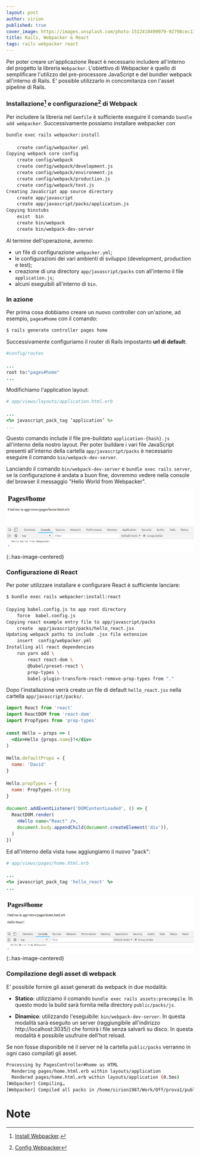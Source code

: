 ```yaml
---
layout: post
author: sirion
published: true
cover_image: https://images.unsplash.com/photo-1512418490979-92798cec1380?ixlib=rb-1.2.1&ixid=eyJhcHBfaWQiOjEyMDd9&auto=format&fit=crop&w=395&q=80
title: Rails, Webpacker & React
tags: rails webpacker react
---
```


Per poter creare un'applicazione React è necessario includere
all'interno del progetto la libreria `Webpacker`. L'obiettivo di
Webpacker è quello di semplificare l'utilizzo del pre-processore
JavaScript e del bundler webpack all'interno di Rails. E' possible
utilizzarlo in concomitanza con l'asset pipeline di Rails.

### Installazione[^1] e configurazione[^2] di Webpack

Per includere la libreria nel `Gemfile` è sufficiente eseguire il
comando `bundle add webpacker`. Successivamente possiamo installare
webpacker con

```bash
bundle exec rails webpacker:install

    create config/webpacker.yml
Copying webpack core config
    create config/webpack
    create config/webpack/development.js
    create config/webpack/environment.js
    create config/webpack/production.js
    create config/webpack/test.js
Creating JavaScript app source directory
    create app/javascript
    create app/javascript/packs/application.js
Copying binstubs
    exist  bin
    create bin/webpack
    create bin/webpack-dev-server
```

Al termine dell'operazione, avremo:

* un file di configurazione `webpacker.yml`;
* le configurazioni dei vari ambienti di sviluppo (development, production e test);
* creazione di una directory `app/javascript/packs` con all'interno il file `application.js`;
* alcuni eseguibili all'interno di `bin`.

### In azione

Per prima cosa dobbiamo creare un nuovo controller con un'azione, ad
esempio, `pages#home` con il comando:

```bash
$ rails generate controller pages home
```

Successivamente configuriamo il router di Rails impostanto __url di default__:

```ruby
#config/routes

...
root to:"pages#home"
...
```

Modifichiamo l'application layout:

```ruby
# app/views/layouts/application.html.erb

...
<%= javascript_pack_tag ’application’ %>
...
```

Questo comando include il file pre-buildato `application-{hash}.js`
all'interno della nostro layout. Per poter buildare i vari file
JavaScript presenti all'interno della cartella `app/javascript/packs`
è necessario eseguire il comando `bin/webpack-dev-server`.

Lanciando il comando `bin/webpack-dev-server` e
`bundle exec rails server`, se la configurazione è andata a buon fine,
dovremmo vedere nella console del browser il messaggio "Hello World
from Webpacker".


![Check](/assets/images/reails-e-webpacker-1.png){:.has-image-centered}

### Configurazione di React

Per poter utilizzare installare e configurare React è sufficiente
lanciare:

```bash
$ bundle exec rails webpacker:install:react

Copying babel.config.js to app root directory
    force  babel.config.js
Copying react example entry file to app/javascript/packs
    create  app/javascript/packs/hello_react.jsx
Updating webpack paths to include .jsx file extension
    insert  config/webpacker.yml
Installing all react dependencies
    run yarn add \
        react react-dom \
        @babel/preset-react \
        prop-types \
        babel-plugin-transform-react-remove-prop-types from "."
```

Dopo l'installazione verrà creato un file di default `hello_react.jsx`
nella cartella `app/javascript/packs/`.

```jsx
import React from 'react'
import ReactDOM from 'react-dom'
import PropTypes from 'prop-types'

const Hello = props => (
  <div>Hello {props.name}!</div>
)

Hello.defaultProps = {
  name: 'David'
}

Hello.propTypes = {
  name: PropTypes.string
}

document.addEventListener('DOMContentLoaded', () => {
  ReactDOM.render(
    <Hello name="React" />,
    document.body.appendChild(document.createElement('div')),
  )
})
```

Ed all'interno della vista `home` aggiungiamo il nuovo "pack":

```ruby
# app/views/pages/home.html.erb

...
<%= javascript_pack_tag 'hello_react' %>
...
```

![Check](/assets/images/reails-e-webpacker-2.png){:.has-image-centered}


### Compilazione degli asset di webpack

E' possibile fornire gli asset generati da webpack in due modalità:

* __Statico__: utilizziamo il comando `bundle exec rails assets:precompile`.
  In questo modo la build sarà fornita nella directory `public/packs/js`.

* __Dinamico__: utilizzando l'eseguibile: `bin/webpack-dev-server`. In
  questa modalità sarà eseguito un server (raggiungibile all'indirizzo
  http://localhost:3035/) che fornirà i file senza salvarli su disco.
  In questa modalità è possibile usufruire dell'hot reload.

Se non fosse disponibile né il server né la cartella `public/packs`
verranno in ogni caso compilati gli asset.

```bash
Processing by PagesController#home as HTML
  Rendering pages/home.html.erb within layouts/application
  Rendered pages/home.html.erb within layouts/application (0.5ms)
[Webpacker] Compiling…
[Webpacker] Compiled all packs in /home/sirion1987/Work/Off/prova1/public/packs
```


# Note

[^1]: [Install Webpacker](https://github.com/rails/webpacker#installation).
[^2]: [Config Webpacker](https://github.com/rails/webpacker#webpack-configuration)
